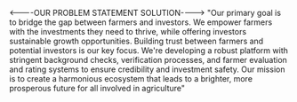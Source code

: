 <----OUR PROBLEM STATEMENT SOLUTION---->
"Our primary goal is to bridge the gap between farmers and investors. We empower farmers with the investments they need to thrive, while offering investors sustainable growth opportunities. Building trust between farmers and potential investors is our key focus. We're developing a robust platform with stringent background checks, verification processes, and farmer evaluation and rating systems to ensure credibility and investment safety. Our mission is to create a harmonious ecosystem that leads to a brighter, more prosperous future for all involved in agriculture"
